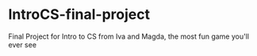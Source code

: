 # IntroCS-final-project
Final Project for Intro to CS from Iva and Magda, the most fun game you'll ever see
